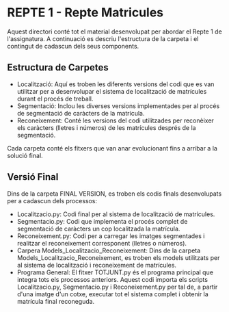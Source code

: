 # REPTE 1 - Repte Matricules

Aquest directori conté tot el material desenvolupat per abordar el Repte 1 de l'assignatura. A continuació es descriu l'estructura de la carpeta i el contingut de cadascun dels seus components.

## Estructura de Carpetes
  - Localització: Aquí es troben les diferents versions del codi que es van utilitzar per a desenvolupar el sistema de localització de matrícules durant el procés de treball.
  - Segmentació: Inclou les diverses versions implementades per al procés de segmentació de caràcters de la matrícula.
  - Reconeixement: Conté les versions del codi utilitzades per reconèixer els caràcters (lletres i números) de les matrícules després de la segmentació.
    
Cada carpeta conté els fitxers que van anar evolucionant fins a arribar a la solució final.

## Versió Final
Dins de la carpeta FINAL VERSION, es troben els codis finals desenvolupats per a cadascun dels processos:
  - Localitzacio.py: Codi final per al sistema de localització de matrícules.
  - Segmentacio.py: Codi que implementa el procés complet de segmentació de caràcters un cop localitzada la matrícula.
  - Reconeixement.py: Codi per a carregar les imatges segmentades i realitzar el reconeixement corresponent (lletres o números).
  - Carpera Models_Localitzacio_Reconeixement: Dins de la carpeta Models_Localitzacio_Reconeixement, es troben els models utilitzats per al sistema de localització i reconeixement de matrícules.
  - Programa General: El fitxer TOTJUNT.py és el programa principal que integra tots els processos anteriors. Aquest codi importa els scripts Localitzacio.py, Segmentacio.py i Reconeixement.py per tal de, a partir d'una imatge d'un cotxe, executar tot el sistema complet i obtenir la matrícula final reconeguda.

